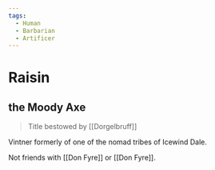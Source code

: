 ```yaml
---
tags:
  - Human
  - Barbarian
  - Artificer
---
```

# Raisin
## the Moody Axe
>Title bestowed by [[Dorgelbruff]]

Vintner formerly of one of the nomad tribes of Icewind Dale.

Not friends with [[Don Fyre]] or [[Don Fyre]].


